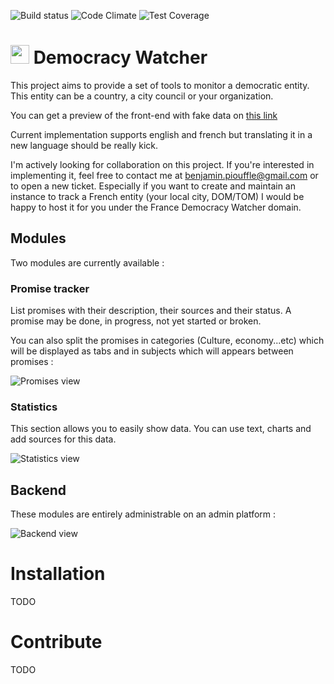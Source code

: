 ![Build status](https://travis-ci.org/Betree/democracy-watcher.svg?branch=master)
![Code Climate](https://codeclimate.com/github/Betree/democracy-watcher/badges/gpa.svg)
![Test Coverage](https://codeclimate.com/github/Betree/democracy-watcher/badges/coverage.svg)


# _<img src="https://lut.im/2ymhrfgHyc/mgumn3k1gpn4dg5X.svg" height="30px">_ Democracy Watcher 

This project aims to provide a set of tools to monitor a democratic entity.
This entity can be a country, a city council or your organization.

You can get a preview of the front-end with fake data on
[this link](https://democracy-watcher.herokuapp.com/)

Current implementation supports english and french but translating it
in a new language should be really kick.

I'm actively looking for collaboration on this project. If you're interested in
implementing it, feel free to contact me at <benjamin.piouffle@gmail.com> or to open a new ticket.
Especially if you want to create and maintain an instance to track a French entity
(your local city, DOM/TOM) I would be happy to host it for you under the France
Democracy Watcher domain.


## Modules

Two modules are currently available :

### Promise tracker

List promises with their description, their sources and their status. A
promise may be done, in progress, not yet started or broken.

You can also split the promises in categories (Culture, economy...etc)
which will be displayed as tabs and in subjects which will appears 
between promises :

![Promises view](https://lut.im/gT6h2jW7TK/UY4NqBNBeoe9LTMX.png)

### Statistics

This section allows you to easily show data. You can use text, charts
and add sources for this data.

![Statistics view](https://lut.im/4mE0mbadXa/iR0SubRJvHxWJFqD.png)


## Backend

These modules are entirely administrable on an admin platform :

![Backend view](https://lut.im/T2XcO0E79g/9kVLWKHWV0Q9K2eg.png)



# Installation

TODO

# Contribute

TODO





